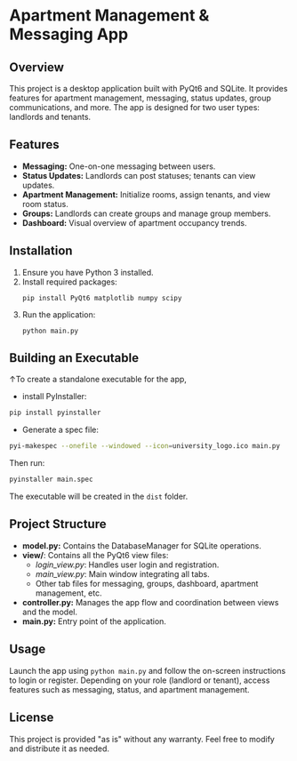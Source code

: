# Apartment Management & Messaging App

## Overview
This project is a desktop application built with PyQt6 and SQLite. It provides features for apartment management, messaging, status updates, group communications, and more. The app is designed for two user types: landlords and tenants.

## Features
- **Messaging:** One-on-one messaging between users.
- **Status Updates:** Landlords can post statuses; tenants can view updates.
- **Apartment Management:** Initialize rooms, assign tenants, and view room status.
- **Groups:** Landlords can create groups and manage group members.
- **Dashboard:** Visual overview of apartment occupancy trends.

## Installation
1. Ensure you have Python 3 installed.
2. Install required packages:
   ```
   pip install PyQt6 matplotlib numpy scipy
   ```
3. Run the application:
   ```
   python main.py
   ```

## Building an Executable
↑To create a standalone executable for the app, 
- install PyInstaller:
```bash
pip install pyinstaller
```
- Generate a spec file:
```bash
pyi-makespec --onefile --windowed --icon=university_logo.ico main.py
```
Then run:
```bash
pyinstaller main.spec
```
The executable will be created in the `dist` folder.

## Project Structure
- **model.py:** Contains the DatabaseManager for SQLite operations.
- **view/**: Contains all the PyQt6 view files:
  - *login_view.py*: Handles user login and registration.
  - *main_view.py*: Main window integrating all tabs.
  - Other tab files for messaging, groups, dashboard, apartment management, etc.
- **controller.py:** Manages the app flow and coordination between views and the model.
- **main.py:** Entry point of the application.

## Usage
Launch the app using `python main.py` and follow the on-screen instructions to login or register. Depending on your role (landlord or tenant), access features such as messaging, status, and apartment management.

## License
This project is provided "as is" without any warranty. Feel free to modify and distribute it as needed.
